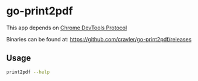 # go-print2pdf

This app depends on [Chrome DevTools Protocol](https://chromedevtools.github.io/devtools-protocol)

Binaries can be found at: https://github.com/cravler/go-print2pdf/releases

## Usage

```sh
print2pdf --help
```